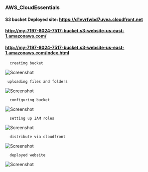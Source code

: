### AWS_CloudEssentials

#### S3 bucket Deployed site: https://d1vvrfwbd7uyea.cloudfront.net
#### http://my-7197-8024-7517-bucket.s3-website-us-east-1.amazonaws.com/
#### http://my-7197-8024-7517-bucket.s3-website-us-east-1.amazonaws.com/index.html


      creatimg bucket

![Screenshot](https://github.com/danielmuthama/Deploy-Static_Website-in-Aws/blob/main/Pictures/Static%20deploment/picture-1.png?raw=true)

     uploading files and folders

![Screenshot](https://github.com/danielmuthama/Deploy-Static_Website-in-Aws/blob/main/Pictures/Static%20deploment/picture-2.png?raw=true)

      configuring bucket
      
![Screenshot](https://github.com/danielmuthama/Deploy-Static_Website-in-Aws/blob/main/Pictures/Static%20deploment/picture-3.png?raw=true)

      setting up IAM roles
      
![Screenshot](https://github.com/danielmuthama/Deploy-Static_Website-in-Aws/blob/main/Pictures/Static%20deploment/picture-4.png?raw=true)

      distribute via cloudfront
      
![Screenshot](https://github.com/danielmuthama/Deploy-Static_Website-in-Aws/blob/main/Pictures/Static%20deploment/picture-5.png?raw=true)

      deployed website
      
![Screenshot](https://github.com/danielmuthama/Deploy-Static_Website-in-Aws/blob/main/Pictures/Static%20deploment/picture-6.png?raw=true)


